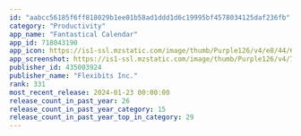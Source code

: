 ```yaml
---
id: "aabcc56185f6ff818029b1ee01b58ad1ddd1d6c19995bf4578034125daf236fb"
category: "Productivity"
app_name: "Fantastical Calendar"
app_id: 718043190
app_icon: https://is1-ssl.mzstatic.com/image/thumb/Purple126/v4/e8/44/62/e8446227-c648-d876-4e0e-803d57f6afc4/AppIcon-0-0-1x_U007emarketing-0-7-0-sRGB-85-220.png/1024x1024bb.png
app_screenshot: https://is1-ssl.mzstatic.com/image/thumb/Purple126/v4/7f/60/34/7f603471-a17c-f5ce-01a6-5f59943bb3bb/79ad2da5-d6e2-4b65-96f7-85e28cdd36b0_iphone65_Screen_1.png/1242x2688bb.png
publisher_id: 435003924
publisher_name: "Flexibits Inc."
rank: 331
most_recent_release: 2024-01-23 00:00:00
release_count_in_past_year: 26
release_count_in_past_year_category: 15
release_count_in_past_year_top_in_category: 29
---
```

